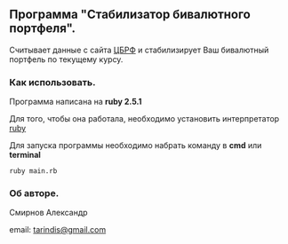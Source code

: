 ## Программа "Стабилизатор бивалютного портфеля".

Считывает данные с сайта [ЦБРФ](http://www.cbr.ru) и стабилизирует Ваш бивалютный портфель по текущему курсу.

### Как использовать.

Программа написана на __ruby 2.5.1__

Для того, чтобы она работала, необходимо установить интерпрeтатор 
[ruby](https://www.ruby-lang.org/en/news/2018/03/28/ruby-2-5-1-released)

Для запуска программы необходимо набрать команду в __cmd__ или __terminal__

`ruby main.rb`

### Об авторе.

Смирнов Александр

email: tarindis@gmail.com